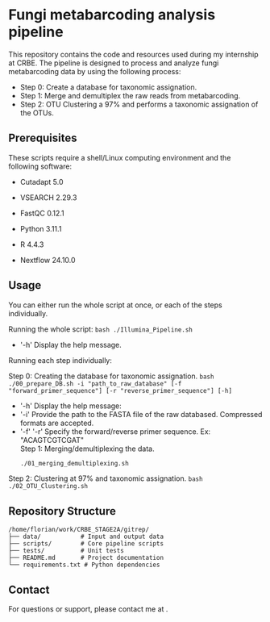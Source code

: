 # Fungi metabarcoding analysis pipeline

This repository contains the code and resources used during my internship at CRBE. The pipeline is designed to process and analyze fungi metabarcoding data by using the following process:
- Step 0: Create a database for taxonomic assignation.
- Step 1: Merge and demultiplex the raw reads from metabarcoding.
- Step 2: OTU Clustering a 97% and performs a taxonomic assignation of the OTUs.

## Prerequisites
These scripts require a shell/Linux computing environment and the following software:
- Cutadapt 5.0
- VSEARCH 2.29.3
- FastQC 0.12.1
- Python 3.11.1
- R 4.4.3

- Nextflow 24.10.0

## Usage
You can either run the whole script at once, or each of the steps individually.

Running the whole script:
    ```bash
    ./Illumina_Pipeline.sh 
    ```
- '-h' Display the help message.

Running each step individually:

Step 0: Creating the database for taxonomic assignation.
    ```bash
    ./00_prepare_DB.sh -i "path_to_raw_database" [-f "forward_primer_sequence"] [-r "reverse_primer_sequence"] [-h]
    ```
-  '-h' Display the help message:
- '-i' Provide the path to the FASTA file of the raw databased. Compressed formats are accepted.
- '-f' '-r' Specify the forward/reverse primer sequence. Ex: "ACAGTCGTCGAT"  
Step 1: Merging/demultiplexing the data.
    ```bash
    ./01_merging_demultiplexing.sh 
    ```
Step 2: Clustering at 97% and taxonomic assignation.
    ```bash
    ./02_OTU_Clustering.sh  
    ```
## Repository Structure
```
/home/florian/work/CRBE_STAGE2A/gitrep/
├── data/           # Input and output data
├── scripts/        # Core pipeline scripts
├── tests/          # Unit tests
├── README.md       # Project documentation
└── requirements.txt # Python dependencies
```

## Contact
For questions or support, please contact me at .
